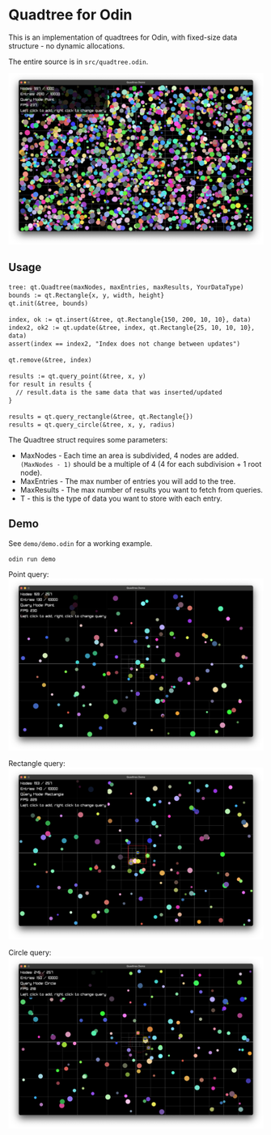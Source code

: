 # Quadtree for Odin

This is an implementation of quadtrees for Odin, with fixed-size data structure - no dynamic allocations.

The entire source is in `src/quadtree.odin`.

![Demo](demo/more.png)

## Usage

```odin
tree: qt.Quadtree(maxNodes, maxEntries, maxResults, YourDataType)
bounds := qt.Rectangle{x, y, width, height}
qt.init(&tree, bounds)

index, ok := qt.insert(&tree, qt.Rectangle{150, 200, 10, 10}, data)
index2, ok2 := qt.update(&tree, index, qt.Rectangle{25, 10, 10, 10}, data)
assert(index == index2, "Index does not change between updates")

qt.remove(&tree, index)

results := qt.query_point(&tree, x, y)
for result in results {
  // result.data is the same data that was inserted/updated
}

results = qt.query_rectangle(&tree, qt.Rectangle{})
results = qt.query_circle(&tree, x, y, radius)
```

The Quadtree struct requires some parameters:

- MaxNodes - Each time an area is subdivided, 4 nodes are added. `(MaxNodes - 1)` should be a multiple of 4 (4 for each subdivision + 1 root node).
- MaxEntries - The max number of entries you will add to the tree.
- MaxResults - The max number of results you want to fetch from queries.
- T - this is the type of data you want to store with each entry.

## Demo

See `demo/demo.odin` for a working example.

```
odin run demo
```

Point query:
![Point query](demo/point.png)

Rectangle query:
![Rectangle query](demo/rectangle.png)

Circle query:
![Circle query](demo/circle.png)
